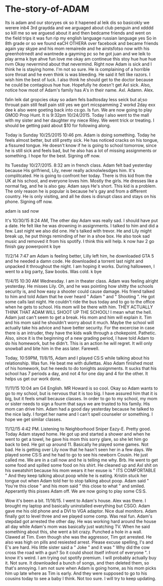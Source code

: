 # The-story-of-ADAM
Its is adam and our storyyes
ok so it hapened al leik dis so basicokly we werere inb4 3rd graydda and we arguaged about club penguin and xdddd so kill me so we 
arguesd about it and then bedcame friends and went on the field trips it was fun rip my english language
russian language
yes
So in 8th grade or so we found eaCH OTHERA over facebook and became friends again yay skype and 
his mom remairede and he airstsfotso now with his greenhotrnedt and wantnede a gayming pc so  he got juan and we
leik to play arma k bye ahve fun love me
okay am contineue this stoy hue hue hue
nvm
Okay nevermind about that nevermind. Right now Adam is sick and I think he is staying home. I'm not so sure. He is complaining of a horrible sore throat and he even think is was bleeding. He said it felt like razors. I wish him the best of luck. I also think he should get to the doctor because he could be contagious hue hue. Hopefully he doesn't get Axl sick.
Also, notice how most of Adam's family has A's in their name. Axl. Adamn. Alex.

falin leik dat gropcies okay so adam fels badtosday less seick but al;so throuat pain still feall pain still yes we gort micspamming 2 workd 2day exx dee k also were goeting back into cs:go. Is fun. We are now going to play GMOD Prop Hunt. It is 9:32pm 10/24/2015. Today I also went to the mall with my sister and her daughter my niece Riley. We went trick or treating. I should be getting paid about $10 for following along.

Today is Sunday 10/25/2015 10:46 pm. Adam is doing something. Today he feels almost better, but still pretty sick. He has noticed cracks on his tongue, a fissured tongue. He doesn't know if he is going to school tomorrow, since he is still sick and feels bad, but he also has a lot of missing assignments or something. I hope for the best. Signing off now.

Its Tuesday 10/27/2015. 8:32 am in french class. Adam felt bad yesterday because His girlfriend, Lily, never really acknolwlesdges him. It's complitcated. He is going to confront her today. There is this kid from the UK at his school, and everyone loves him. Mostly the girls. He dresses like a normal fag, and he is also gay. Adam says He's short. This kid is a problem. The only reason he is popular is because he's gay and from a different country. He is only visiting, and all he does is disrupt class and stays on his phone. Signing off now.

adam is sad now

It's 10/30/15 8:24 AM, The other day Adam was really sad. I should have put a date. He felt like he was drowning in assignments. I talked to him and did a few. Last night we also did one. He's talked with trevor. He and Lily might break up, he put things reminding of her in a shoe box. He also took sad music and removed it from his spotify. I think this will help. k now hav 2 go finish gay powerpoint k bye 

11/2/14 7:47 am Adam is feeling better, Lilly left him, he downloaded GTA 5 and he needed a damn code. He downloaded a torrent last night and unpacked it throughout the night. I am hoping it works. During halloween, I went to a big party, Saw boobs. Was cold. k bye

11/4/15 10:30 AM Wednesday. I am in theater class. Adam was feeling alright yesterday. He misses Lily. Oh, and he was pointing how shitty the schools security is, and how easy a shooter could cause damage. His friend talked to him and told Adam that he over heard " Adam " and " Shooting ". He got  some calls last night. He couldn't ride the bus today and to go to the office when he gets to school. His mom will be there with him. THEY ACTUALLY THINK THAT ADAM WILL SHOOT UP THE SCHOOL! I mean what the hell. Adam just can't seem to get a break. His mom and him will explain it. Tim and his mom said he shouldn't worry about it much. Maybe the school will actually take his advice and have better security. For the excercise in case there is an intruder, they have the kids walk through a chokepoint. Pathetic. Also, since it is the beginning of a new grading period, I have told Adam to do his homework, but he didn't. This is an action he will regret. It will only snowball and bite him in the ass later. Farewell.

Today, 10:59PM, 11/8/15, Adam and I played CS:S while talking about his relationship. Was fun. He beat me with dullettas. Also Adam finished most of his homework, but he needs to do tonights assignments. It sucks that his school has 7 periods a day, and not 4 for one day and 4 for the other. It helps us get our work done.

11/11/15 10:04 am G4 English. MR Howard is so cool. Okay so Adam wants to go to my school, but is nervous that it is too big. I have assured him that it is big, but it feels small because classes. In order to go to my school, my mom or sister needs to sign a fourm that says we are trusted to his family. His mom can drive him. Adam had a good day yesterday because he talked to the nice lady. I forget her name and I can't spell counseler or something. I hope we get similar classes.

11/12/15 4:42 PM. Listening to Neighborhood Sniper Eazy-E. Pretty good. Today Adam stayed home. He got up and started a shower and when he went to get a towel, he gave his mom this sorry glare, so she let him go back to bed. He got up around 11. Basically he played some games. Not bad. He is getting over Lily now that he hasn't seen her in a few days. We played some CS:S and he had to go to see his newborn Cousin. He just called me. We are in a call now and he is telling me why. Brb. He went to get some food and spilled some food on his shirt. He cleaned up and Axl shit on his sweatshirt because his mom wears it her exuse is " ITS COMFORTABLE " And they keep talking about poop while he is eating. Kristin stuck her tongue out when Adam told her to stop talking about poop. Adam said " You're this close " and his mom said " this close to what " and smiled. Apperantly this pisses Adam off. We are now going to play some CS:S.

Wow it's been a bit. 11/16/15. I went to Adam's house. Alex was there. I brought my laptop and basically uninstalled everything but CSGO. Adam gave me his old phone and a DVI to VGA adaptor. Nice dual monitors. Adam finally got to level three and we played some comp. Was real fun. Adam's stepdad got arrested the other day. He was working hard around the house all day while Adam's mom was basically just watching TV. When he said something about this, she went a bit crazy. Punched a hole in a wall. Clawed at Tim. Even though she was the aggressor, Tim got arrested. He also was high on pills and resiested arrest. Please excuse spelling, I's and E's are hard. His little sister said a " Joke " and it was " Why did the cow cross the road with a gun? So it could shoot itself infront of everyone ". I know it's weird. I am trying out spotify premium. I will probably actually buy it. Not sure. It downloaded a bunch of songs, and then deleted them, so that's annoying. I am not sure when Adam is going home, as his mom picks him up late where as Tim is early. And they were supposed to go to his cousins today to see a baby I think. Not too sure. I will try to keep updating.

